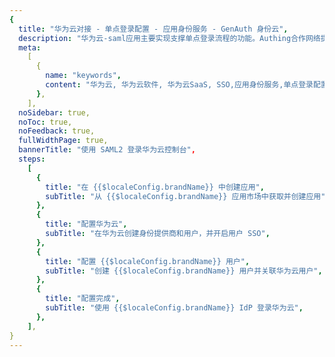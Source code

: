 ```yaml
---
{
  title: "华为云对接 - 单点登录配置 - 应用身份服务 - GenAuth 身份云",
  description: "华为云-saml应用主要实现支撑单点登录流程的功能。Authing合作网络提供 华为云对接，单点登录，SSO，实现应用的快捷登录、免密登录，提升员工办公体验、增强用户体验，增强企业数字化服务水平。",
  meta:
    [
      {
        name: "keywords",
        content: "华为云, 华为云软件, 华为云SaaS, SSO,应用身份服务,单点登录配置,Authing身份云",
      },
    ],
  noSidebar: true,
  noToc: true,
  noFeedback: true,
  fullWidthPage: true,
  bannerTitle: "使用 SAML2 登录华为云控制台",
  steps:
    [
      {
        title: "在 {{$localeConfig.brandName}} 中创建应用",
        subTitle: "从 {{$localeConfig.brandName}} 应用市场中获取并创建应用",
      },
      {
        title: "配置华为云",
        subTitle: "在华为云创建身份提供商和用户，并开启用户 SSO",
      },
      {
        title: "配置 {{$localeConfig.brandName}} 用户",
        subTitle: "创建 {{$localeConfig.brandName}} 用户并关联华为云用户",
      },
      {
        title: "配置完成",
        subTitle: "使用 {{$localeConfig.brandName}} IdP 登录华为云",
      },
    ],
}
---
```


<IntegrationDetail/>
